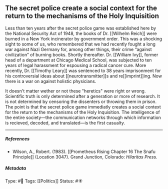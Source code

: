 ## The secret police create a social context for the return to the mechanisms of the Holy Inquisition  # 

Less than ten years after the secret police game was established here by the National Security Act of 1948, the books of Dr. [[Wilhelm Reich]] were burned in a New York incinerator by government order. This was a shocking sight to some of us, who remembered that we had recently fought a long war against Nazi Germany for, among other things, their crime “against civilization” of burning books. Shortly thereafter. Dr. [[William Ivy]], former head of a department at Chicago Medical School, was subjected to ten years of legal harassment for espousing a radical cancer cure. More recently, Dr. [[Timothy Leary]] was sentenced to 38 years imprisonment for his controversial ideas about [[neurotransmitter]]s and re[[imprint]]ing. Now there is a war on against holistic physicians.

It doesn't matter wether or not these "heretics" were right or wrong. Scientific truth is only determined after a generation or more of research. It is not determined by censoring the dissenters or throwing them in prison. The point is that the secret police game immediatly creates a social context for the return to the mechanisms of the Holy Inquisition. The intelligence of the entire society—the communication networks through which information is recieved, decoded, and translated—is the first casualty.

___

##### References

- Wilson, A., Robert. (1983). [[Prometheus Rising Chapter 16 The Snafu Principle]] (Location 3047). Grand Junction, Colorado: _Hilaritas Press_.

##### Metadata

Type: #🔴 
Tags: [[Politics]]
Status: #☀️ 